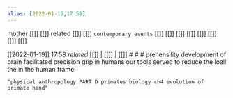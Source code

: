 ```yaml
---
alias: [2022-01-19,17:58]
---
```

 mother [[]] [[]]
 related [[]] [[]]
 `contemporary events` [[]] [[]] [[]] [[]] [[]] [[]] [[]] [[]]

[[2022-01-19]] 17:58 _related_ [[]] | [[]] | [[]] # # #
prehensility
development of brain facilitated precision grip in humans
our tools served to reduce the loall the in the human frame
```query
"physical anthropology PART D primates biology ch4 evolution of primate hand"
```